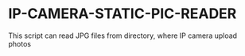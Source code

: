 # IP-CAMERA-STATIC-PIC-READER
This script can read JPG files from directory, where IP camera upload photos

